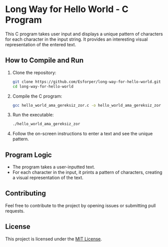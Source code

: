 # Long Way for Hello World - C Program

This C program takes user input and displays a unique pattern of characters for each character in the input string. It provides an interesting visual representation of the entered text.

## How to Compile and Run

1. Clone the repository:

    ```bash
    git clone https://github.com/Esforper/long-way-for-hello-world.git
    cd long-way-for-hello-world
    ```

2. Compile the C program:

    ```bash
    gcc hello_world_ama_gereksiz_zor.c -o hello_world_ama_gereksiz_zor
    ```

3. Run the executable:

    ```bash
    ./hello_world_ama_gereksiz_zor
    ```

4. Follow the on-screen instructions to enter a text and see the unique pattern.

## Program Logic

- The program takes a user-inputted text.
- For each character in the input, it prints a pattern of characters, creating a visual representation of the text.

## Contributing

Feel free to contribute to the project by opening issues or submitting pull requests.

## License

This project is licensed under the [MIT License](LICENSE).
